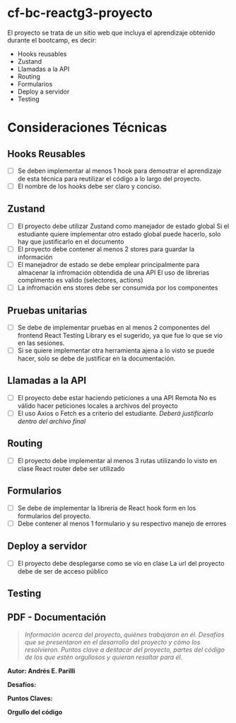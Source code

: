 # cf-bc-reactg3-proyecto
El proyecto se trata de un sitio web que incluya el aprendizaje obtenido durante el bootcamp, es decir:

 - Hooks reusables 
 - Zustand 
 - Llamadas a la API 
 - Routing 
 - Formularios 
 - Deploy a servidor 
 - Testing

# Consideraciones Técnicas
## Hooks Reusables
 - [ ] Se deben implementar al menos 1 hook para demostrar el
       aprendizaje de esta técnica para reutilizar el código a lo largo
       del proyecto.       
 - [ ] El nombre de los hooks debe ser claro y conciso.

## Zustand
- [ ] El proyecto debe utilizar Zustand como manejador de estado global Si el estudiante quiere implementar otro estado global puede hacerlo, solo hay que justificarlo en el documento 
- [ ] El proyecto debe contener al menos 2 stores para guardar la información 
- [ ] El manejadror de estado se debe emplear principalmente para almacenar la infromación obtendida de una API El uso de librerias complmento es valido (selectores, actions) 
- [ ] La infromación ens stores debe ser consumida por los componentes

## Pruebas unitarias
- [ ] Se debe de implementar pruebas en al menos 2 componentes del frontend React Testing Library es el sugerido, ya que fue lo que se vio en las sesiones. 
- [ ] Si se quiere implementar otra herramienta ajena a lo visto se puede hacer, solo se debe de justificar en la documentación.

## Llamadas a la API
- [ ] El proyecto debe estar haciendo peticiones a una API Remota No es válido hacer peticiones locales a archivos del proyecto 
- [ ] El uso Axios o Fetch es a criterio del estudiante. *Deberá justificarlo dentro del archivo final*

## Routing
- [ ] El proyecto debe implementar al menos 3 rutas utilizando lo visto en clase React router debe ser utilizado

## Formularios
- [ ] Se debe de implementar la librería de React hook form en los formularios del proyecto. 
- [ ] Debe contener al menos 1 formulario y su respectivo manejo de errores

## Deploy a servidor
- [ ] El proyecto debe desplegarse como se vio en clase La url del proyecto debe de ser de acceso público

## Testing


## PDF - Documentación

> *Información acerca del proyecto, quiénes trabajaron en él. Desafíos que se presentaron en el desarrollo del proyecto y cómo los
> resolvieron. Puntos clave a destacar del proyecto, partes del código
> de los que estén orgullosos y quieran resaltar para él.*

**Autor: 
Andrés E. Parilli**

**Desafíos:**

**Puntos Claves:**

**Orgullo del código**
